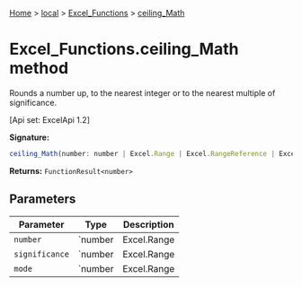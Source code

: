 [Home](./index) &gt; [local](local.md) &gt; [Excel\_Functions](local.excel_functions.md) &gt; [ceiling\_Math](local.excel_functions.ceiling_math.md)

# Excel\_Functions.ceiling\_Math method

Rounds a number up, to the nearest integer or to the nearest multiple of significance. 

 \[Api set: ExcelApi 1.2\]

**Signature:**
```javascript
ceiling_Math(number: number | Excel.Range | Excel.RangeReference | Excel.FunctionResult<any>, significance?: number | Excel.Range | Excel.RangeReference | Excel.FunctionResult<any>, mode?: number | Excel.Range | Excel.RangeReference | Excel.FunctionResult<any>): FunctionResult<number>;
```
**Returns:** `FunctionResult<number>`

## Parameters

|  Parameter | Type | Description |
|  --- | --- | --- |
|  `number` | `number | Excel.Range | Excel.RangeReference | Excel.FunctionResult<any>` |  |
|  `significance` | `number | Excel.Range | Excel.RangeReference | Excel.FunctionResult<any>` |  |
|  `mode` | `number | Excel.Range | Excel.RangeReference | Excel.FunctionResult<any>` |  |

